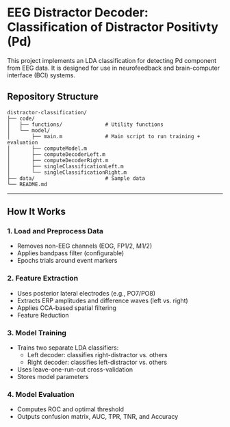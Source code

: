 # EEG Distractor Decoder: Classification of Distractor Positivty (Pd)

This project implements an LDA classification for detecting Pd component from EEG data. 
It is designed for use in neurofeedback and brain-computer interface (BCI) systems.

## Repository Structure
```text
distractor-classification/
├── code/
│   ├── functions/              # Utility functions
│   └── model/                  
│       ├── main.m              # Main script to run training + evaluation 
│       ├── computeModel.m      
│       ├── computeDecoderLeft.m 
│       ├── computeDecoderRight.m 
│       ├── singleClassificationLeft.m 
│       └── singleClassificationRight.m 
├── data/                       # Sample data
└── README.md
```
---

## How It Works

### 1. **Load and Preprocess Data**
- Removes non-EEG channels (EOG, FP1/2, M1/2)
- Applies bandpass filter (configurable)
- Epochs trials around event markers

### 2. **Feature Extraction**
- Uses posterior lateral electrodes (e.g., PO7/PO8)
- Extracts ERP amplitudes and difference waves (left vs. right)
- Applies CCA-based spatial filtering
- Feature Reduction

### 3. **Model Training**
- Trains two separate LDA classifiers:
  - Left decoder: classifies right-distractor vs. others
  - Right decoder: classifies left-distractor vs. others
- Uses leave-one-run-out cross-validation
- Stores model parameters 

### 4. **Model Evaluation**
- Computes ROC and optimal threshold
- Outputs confusion matrix, AUC, TPR, TNR, and Accuracy
